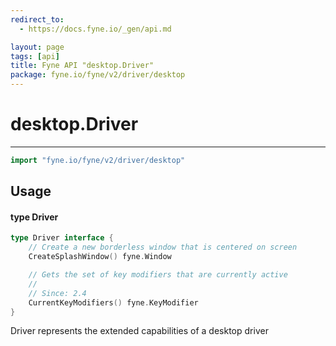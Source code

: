 ```yaml
---
redirect_to:
  - https://docs.fyne.io/_gen/api.md

layout: page
tags: [api]
title: Fyne API "desktop.Driver"
package: fyne.io/fyne/v2/driver/desktop
---
```

# desktop.Driver
---
```go
import "fyne.io/fyne/v2/driver/desktop"
```

## Usage

#### type Driver

```go
type Driver interface {
	// Create a new borderless window that is centered on screen
	CreateSplashWindow() fyne.Window

	// Gets the set of key modifiers that are currently active
	//
	// Since: 2.4
	CurrentKeyModifiers() fyne.KeyModifier
}
```

Driver represents the extended capabilities of a desktop driver
